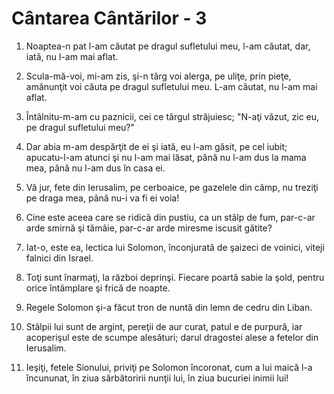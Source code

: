 # C&#226;ntarea C&#226;nt&#259;rilor - 3

1. Noaptea-n pat l-am căutat pe dragul sufletului meu, l-am căutat, dar, iată, nu l-am mai aflat. 

2. Scula-mă-voi, mi-am zis, şi-n târg voi alerga, pe uliţe, prin pieţe, amănunţit voi căuta pe dragul sufletului meu. L-am căutat, nu l-am mai aflat. 

3. &#206;nt&#226;lnitu-m-am cu paznicii, cei ce t&#226;rgul str&#259;juiesc; "N-a&#355;i v&#259;zut, zic eu, pe dragul sufletului meu?" 

4. Dar abia m-am despărţit de ei şi iată, eu l-am găsit, pe cel iubit; apucatu-l-am atunci şi nu l-am mai lăsat, până nu l-am dus la mama mea, până nu l-am dus în casa ei. 

5. Vă jur, fete din Ierusalim, pe cerboaice, pe gazelele din câmp, nu treziţi pe draga mea, până nu-i va fi ei voia! 

6. Cine este aceea care se ridică din pustiu, ca un stâlp de fum, par-c-ar arde smirnă şi tămâie, par-c-ar arde miresme iscusit gătite? 

7. Iat-o, este ea, lectica lui Solomon, înconjurată de şaizeci de voinici, viteji falnici din Israel. 

8. Toţi sunt înarmaţi, la război deprinşi. Fiecare poartă sabie la şold, pentru orice întâmplare şi frică de noapte. 

9. Regele Solomon şi-a făcut tron de nuntă din lemn de cedru din Liban. 

10. Stâlpii lui sunt de argint, pereţii de aur curat, patul e de purpură, iar acoperişul este de scumpe alesături; darul dragostei alese a fetelor din Ierusalim. 

11. Ieşiţi, fetele Sionului, priviţi pe Solomon încoronat, cum a lui maică l-a încununat, în ziua sărbătoririi nunţii lui, în ziua bucuriei inimii lui! 

